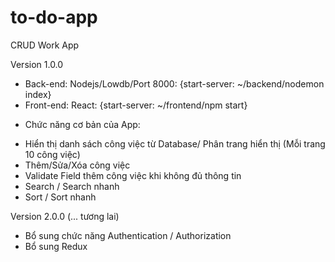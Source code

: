 # to-do-app
CRUD Work App

Version 1.0.0
- Back-end: Nodejs/Lowdb/Port 8000: {start-server: ~/backend/nodemon index}
- Front-end: React: {start-server: ~/frontend/npm start}
+ Chức năng cơ bản của App:
- Hiển thị danh sách công việc từ Database/ Phân trang hiển thị (Mỗi trang 10 công việc)
- Thêm/Sửa/Xóa công việc
- Validate Field thêm công việc khi không đủ thông tin
- Search / Search nhanh
- Sort / Sort nhanh

Version 2.0.0 (... tương lai)
- Bổ sung chức năng Authentication / Authorization
- Bổ sung Redux

